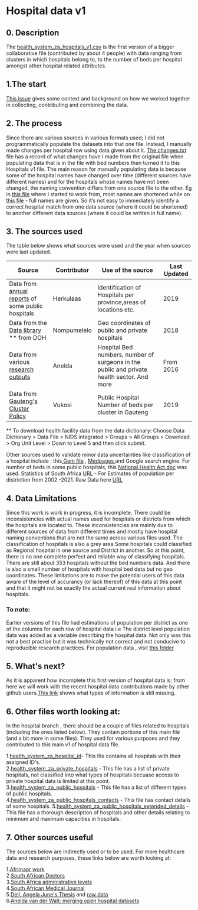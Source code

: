 # Hospital data v1

## 0. Description
The [health_system_za_hospitals_v1.csv](https://github.com/dsfsi/covid19za/tree/master/data/health_system_za_hospitals_v1.csv) is the first version of a bigger collaborative file (contributed by about 4 people) with data ranging from clusters in which hospitals belong to, to the number of beds per hospital amongst other hospital related attributes.

## 1.The start
[This issue](https://github.com/dsfsi/covid19za/issues/115) gives some context and background on how we worked together in collecting, contributing and combining the data. 

## 2. The process
Since there are  various sources in various formats used; I did not programmatically populate the datasets into that one file. Instead, I manually made changes per hospital row using data given about it. [The changes.txt](https://github.com/dsfsi/covid19za/blob/master/changes.txt)  file has a record of what changes have I made from the original file when populating data that is in the file with bed numbers then turned it to this Hospitals v1 file. The main reason for manually populating data is because some of the hospital names have changed over time (different sources have different names) and for the hospitals whose names have not been changed, the naming convention differs from one source file to the other. Eg in [this file](https://github.com/dsfsi/covid19za/blob/Hospital_Data/data/health_system_za_public_hospitals.csv) where I started to work from, most names are shortened while on [this file](https://github.com/anelda/za_open_hospital_data/blob/master/data/tidy_data/hosp_bed_clean.csv) - full names are given. So it’s not easy to immediately identify a correct hospital match from one data source (where it could be shortened) to another different data sources (where it could be written in full name).

## 3. The sources used
The table below shows what sources were used and the year when sources were last updated.


| Source                                  | Contributor   |Use of the source    |Last Updated         |
| --------------------------------------- | ------------- |---------------------|---------------------|
| Data from [annual reports](https://github.com/dsfsi/covid19za/tree/Hospital_Data/data) of some public hospitals |Herkulaas| Identification of Hospitals per province,areas of locations etc.|  2019   |
| Data from the [Data library](https://dd.dhmis.org/) ** from DOH     | Nompumelelo|Geo coordinates of public and private hospitals |   2018               |
| Data from various [research outputs](https://figshare.com/articles/dataset/South_African_Hospital_Beds/12073596)      |  Anelda |Hospital Bed numbers, number of surgeons  in  the public and private health sector. And more| From 2016                   |
| Data from [Gauteng's Cluster Policy](https://drive.google.com/file/d/1AhafV1DoTGwNRIx26J12_ICh-3vSVnyt/view)      |   Vukosi  |Public Hospital Number of beds per cluster in Gauteng                   |  2019                   |

** To download health facility data from the data dictionary: Choose Data Dictionary > Data File > NIDS integrated > Groups > All Groups > Download > Org Unit Level > Down to Level 5 and then click submit.

Other sources used to validate minor data uncertainties like classification of a hospital include : this[ Gem file](https://drive.google.com/file/d/140PgnBOdeulGdEWcL6s1jV3JFjx19HZ7/view?usp=sharing) , [Medpages ](https://www.medpages.info/sf/index.php?page=homepage) and Google search engine. For number of beds in some public hospitals, this [National Health Act doc](https://www.gov.za/sites/default/files/gcis_document/201409/35101rg9701gon185a.pdf)  was used. Statistics of South Africa [URL](http://www.statssa.gov.za/) - For Estimates of population per distriction from 2002 -2021. Raw Data here [URL](https://github.com/elolelo/DataProject/blob/master/za_PopEstimates_Districts_StatsSA_WithFinYears_Jan17_coded.csv)


## 4. Data Limitations
Since this work is work in progress, it is incomplete. There could be inconsistencies with actual names used for hospitals or districts from which the hospitals are located to. These inconsistencies are mainly due to different sources of data from different times and mostly have hospital naming conventions that are not the same across various files used.
The classification of hospitals is also a grey area.Some hospitals could classified as Regional hospital in one source and District in another. So at this point, there is no one complete perfect and reliable way of classifying hospitals.
There are still about 353 hospitals without the bed numbers data. And there is also a small number of hospitals with hospital bed data but no geo coordinates. These limitations are to make the potential users of this data aware of the level of accurancy (or lack thereof) of this data at this point and that it might not be exactly the actual current real information about hospitals.

### To note:

Earlier versions of this file had estimations of population per district as one of the columns for each row of hospital data i.e The district level population data was added as a variable describing the hospital data. Not only was this not a best practise but it was technically not correct and not conducive to reproducible research practices. For population data , visit [this folder](https://github.com/dsfsi/covid19za/tree/master/data/official_stats)

## 5. What's next?
As it is apparent how incomplete this first version of hospital data is; from here we will work with the recent hospital data contributions made by other github users.[This link](https://docs.google.com/spreadsheets/d/1ujiuSd656BfIO3AT86GTr17oveaev-qBuYbu_v45RC4/edit) shows what types of information is still missing.


## 6. Other files worth looking at:
In the hospital branch , there should be a couple of files related to hospitals (including the ones listed below). They contain portions of this main file (and a bit more in some files). They used for various purposes and they contributed to this main v1 of hospital data file.

1.[health_system_za_hospital_id](https://github.com/dsfsi/covid19za/blob/Hospital_Data/data/health_system_za_hospital_library.csv)- This file contains all  hospitals with their assigned ID's.<br>
2.[health_system_za_private_hospitals](https://github.com/dsfsi/covid19za/blob/Hospital_Data/data/health_system_za_private_hospitals.csv) - This file has a list of  private hospitals, not classified into what types of hospitals becuase  access to private hospital data is limited at this point.<br>
3.[health_system_za_public_hospitals](https://github.com/dsfsi/covid19za/blob/Hospital_Data/data/health_system_za_public_hospitals.csv) - This file has a list of different types of public hospitals.<br>
4.[health_system_za_public_hospitals_contacts](https://github.com/dsfsi/covid19za/blob/master/data/health_system_za_public_hospitals_contacts.csv) - This file has contact details of some hospitals.
5.[health_system_za_public_hospitals_extended_details](https://github.com/dsfsi/covid19za/blob/Hospital_Data/data/health_system_za_public_hospitals_extended_details.csv) - This file has a thorough description of hospitals and other details relating to minimum and maximum capacities in hospitals.

## 7. Other sources useful
The sources below are indirectly used or to be used. For more healthcare data and research purposes, these links below are worth looking at: <br>

1.[Afrimapr work](https://afrimapr.github.io/afrimapr.website/blog/2020/healthsites-app/)<br>
2.[South African Doctors](http://doctors-hospitals-medical-cape-town-south-africa.blaauwberg.net/hospitals_clinics_state_hospitals/state_public_hospitals_clinics_eastern_cape_south_africa/)<br>
3.[South Africa administrative levels](https://data.humdata.org/dataset/south-africa-administrative-levels-0-3-population-statistics)<br>
4.[South African Medical Journal](http://www.samj.org.za/index.php/samj/article/view/12143)<br>
5.[Dell, Angela June's Thesis](https://open.uct.ac.za/handle/11427/22796) and [raw data](https://figshare.com/articles/SURGICAL_RESOURCES_latestmarch2016_xlsx/12066711)<br>
6.[Anelda van der Walt: merging open hospital datasets](http://afrimapr.org/blog/2020/merging-health-facility-lists-part1/)
